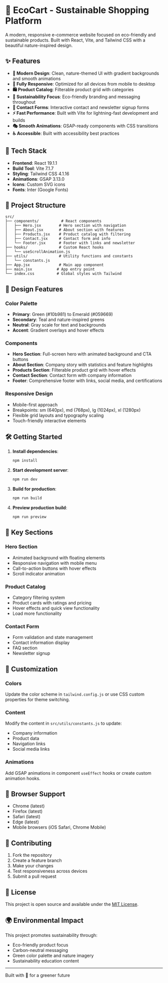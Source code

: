 # 🌱 EcoCart - Sustainable Shopping Platform

A modern, responsive e-commerce website focused on eco-friendly and sustainable products. Built with React, Vite, and Tailwind CSS with a beautiful nature-inspired design.

## ✨ Features

- **🎨 Modern Design**: Clean, nature-themed UI with gradient backgrounds and smooth animations
- **📱 Fully Responsive**: Optimized for all devices from mobile to desktop
- **🛍️ Product Catalog**: Filterable product grid with categories
- **🌿 Sustainability Focus**: Eco-friendly branding and messaging throughout
- **📧 Contact Forms**: Interactive contact and newsletter signup forms
- **⚡ Fast Performance**: Built with Vite for lightning-fast development and builds
- **🎭 Smooth Animations**: GSAP-ready components with CSS transitions
- **♿ Accessible**: Built with accessibility best practices

## 🚀 Tech Stack

- **Frontend**: React 19.1.1
- **Build Tool**: Vite 7.1.7
- **Styling**: Tailwind CSS 4.1.16
- **Animations**: GSAP 3.13.0
- **Icons**: Custom SVG icons
- **Fonts**: Inter (Google Fonts)

## 📁 Project Structure

```
src/
├── components/          # React components
│   ├── Hero.jsx        # Hero section with navigation
│   ├── About.jsx       # About section with features
│   ├── Products.jsx    # Product catalog with filtering
│   ├── Contact.jsx     # Contact form and info
│   └── Footer.jsx      # Footer with links and newsletter
├── hooks/              # Custom React hooks
│   └── useScrollAnimation.js
├── utils/              # Utility functions and constants
│   └── constants.js
├── App.jsx             # Main app component
├── main.jsx           # App entry point
└── index.css          # Global styles with Tailwind
```

## 🎨 Design Features

### Color Palette
- **Primary**: Green (#10b981) to Emerald (#059669)
- **Secondary**: Teal and nature-inspired greens
- **Neutral**: Gray scale for text and backgrounds
- **Accent**: Gradient overlays and hover effects

### Components
- **Hero Section**: Full-screen hero with animated background and CTA buttons
- **About Section**: Company story with statistics and feature highlights
- **Products Section**: Filterable product grid with hover effects
- **Contact Section**: Contact form with company information
- **Footer**: Comprehensive footer with links, social media, and certifications

### Responsive Design
- Mobile-first approach
- Breakpoints: sm (640px), md (768px), lg (1024px), xl (1280px)
- Flexible grid layouts and typography scaling
- Touch-friendly interactive elements

## 🛠️ Getting Started

1. **Install dependencies**:
   ```bash
   npm install
   ```

2. **Start development server**:
   ```bash
   npm run dev
   ```

3. **Build for production**:
   ```bash
   npm run build
   ```

4. **Preview production build**:
   ```bash
   npm run preview
   ```

## 🌟 Key Sections

### Hero Section
- Animated background with floating elements
- Responsive navigation with mobile menu
- Call-to-action buttons with hover effects
- Scroll indicator animation

### Product Catalog
- Category filtering system
- Product cards with ratings and pricing
- Hover effects and quick view functionality
- Load more functionality

### Contact Form
- Form validation and state management
- Contact information display
- FAQ section
- Newsletter signup

## 🎯 Customization

### Colors
Update the color scheme in `tailwind.config.js` or use CSS custom properties for theme switching.

### Content
Modify the content in `src/utils/constants.js` to update:
- Company information
- Product data
- Navigation links
- Social media links

### Animations
Add GSAP animations in component `useEffect` hooks or create custom animation hooks.

## 📱 Browser Support

- Chrome (latest)
- Firefox (latest)
- Safari (latest)
- Edge (latest)
- Mobile browsers (iOS Safari, Chrome Mobile)

## 🤝 Contributing

1. Fork the repository
2. Create a feature branch
3. Make your changes
4. Test responsiveness across devices
5. Submit a pull request

## 📄 License

This project is open source and available under the [MIT License](LICENSE).

## 🌍 Environmental Impact

This project promotes sustainability through:
- Eco-friendly product focus
- Carbon-neutral messaging
- Green color palette and nature imagery
- Sustainability education content

---

Built with 💚 for a greener future